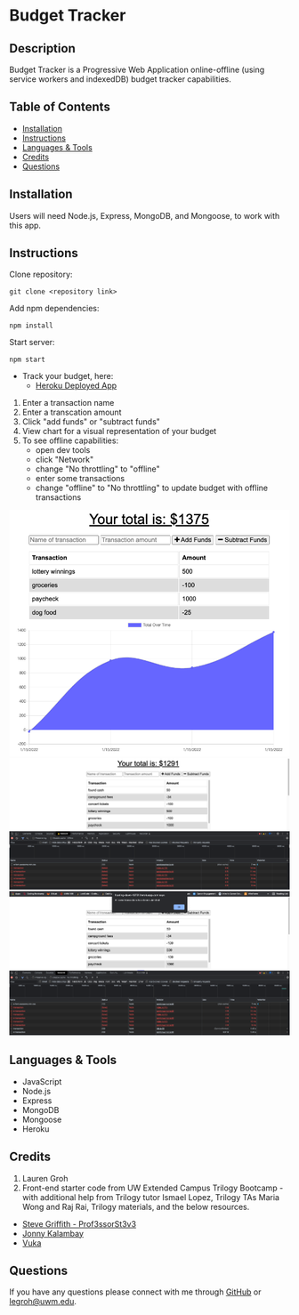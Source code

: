 # Budget Tracker

## Description 

Budget Tracker is a Progressive Web Application online-offline (using service workers and indexedDB) budget tracker capabilities.

  
## Table of Contents 
* [Installation](#installation)
* [Instructions](#instructions)
* [Languages & Tools](#languages-tools)
* [Credits](#credits)
* [Questions](#questions)
  
## Installation

Users will need Node.js, Express, MongoDB, and Mongoose, to work with this app.
  
## Instructions 

Clone repository:
```
git clone <repository link>
```

Add npm dependencies:
```
npm install
```
Start server:
```
npm start
```

* Track your budget, here:
    * [Heroku Deployed App](https://floating-dawn-13731.herokuapp.com/)


1. Enter a transaction name
2. Enter a transcation amount
3. Click "add funds" or "subtract funds"
4. View chart for a visual representation of your budget
5. To see offline capabilities:
    * open dev tools 
    * click "Network"
    * change "No throttling" to "offline"
    * enter some transactions
    * change "offline" to "No throttling" to update budget with offline transactions

![Budget Tracker screenshot-1](./public/images/screenshot-1.png "screenshot-1")
![Budget Tracker screenshot-2](./public/images/screenshot-2.png "screenshot-2")
![Budget Tracker screenshot-3](./public/images/screenshot-3.png "screenshot-3")

## Languages & Tools

* JavaScript
* Node.js
* Express
* MongoDB
* Mongoose
* Heroku

## Credits


1. Lauren Groh
2. Front-end starter code from UW Extended Campus Trilogy Bootcamp - with additional help from Trilogy tutor Ismael Lopez, Trilogy TAs Maria Wong and Raj Rai, Trilogy materials, and the below resources. 
* [Steve Griffith - Prof3ssorSt3v3](https://youtu.be/43o-xXcKr_M)
* [Jonny Kalambay](https://youtu.be/MxfxiR8TVNU)
* [Vuka](https://youtu.be/27GoRa4d15c)

## Questions

If you have any questions please connect with me through [GitHub](https://github.com/GrohTech) or [legroh@uwm.edu](mailto:legroh@uwm.edu).